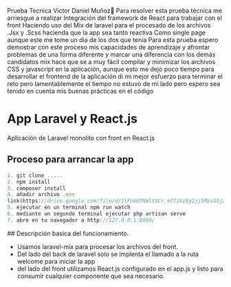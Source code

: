 Prueba Tecnica Victor Daniel Muñoz💪
Para resolver esta prueba técnica me arriesgue a realizar Integración del framework de React para trabajar con el front Haciendo uso del Mix de laravel para el procesado de los archivos .Jsx y .Scss hacienda que la app sea tanto reactiva Como single page aunque este me tome un dia de los dos que tenía Para esta prueba espero demostrar con este proceso mis capacidades de aprendizaje y afrontar problemas de una forma diferente y marcar una diferencia con los demás candidatos mix hace que se a muy fácil compilar y minimizar los archivos CSS y javascript en la aplicación, aunque esto me dejo poco tiempo para desarrollar el frontend de la aplicación di mi mejor esfuerzo para terminar el reto pero lamentablemente el tiempo no estuvo de mi lado pero espero sea tenido en cuenta mis buenas prácticas en el código 

# App Laravel y React.js

Aplicación de Laravel monolito con front en React.js

## Proceso para arrancar la app

```js
1. git clone .....
2. npm install
3. composer install
4. añadir archivo .env
link(https://drive.google.com/file/d/1lFnbOTNWltSCr_mlTJVzEy2jj5MzvG5j/view?usp=share_link)
5. ejecutar en un terminal npm run watch 
6. mediante un segundo terminal ejecutar php artisan serve
7. abre en tu navegador a http://127.0.0.1:8000/

```

## Descripción basica del funcionamiento.

- Usamos laravel-mix para procesar los archivos del front.
- Del lado del back de laravel solo se implenta el llamado a la 
ruta welcome para iniciar la app
- del lado del front utilizamos React.js configurado en el app.js
y listo para consumir cualquier componente que sea necesario.
